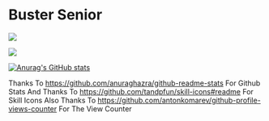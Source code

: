 # Buster Senior

![](https://komarev.com/ghpvc/?username=BusterSR&style=for-the-badge&color=brightgreen)

<img src="https://skillicons.dev/icons?i=github,css,html,js,md,netlify,py,vim,vscode," />

[![Anurag's GitHub stats](https://github-readme-stats.vercel.app/api?username=bustersr)](https://github.com/anuraghazra/github-readme-stats)

Thanks To https://github.com/anuraghazra/github-readme-stats For Github Stats
And Thanks To https://github.com/tandpfun/skill-icons#readme For Skill Icons
Also Thanks To https://github.com/antonkomarev/github-profile-views-counter For The View Counter
